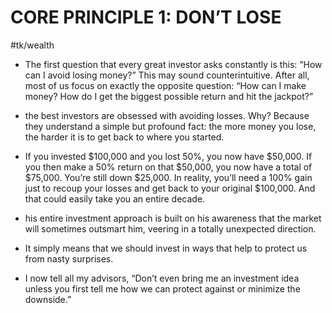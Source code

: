 # CORE PRINCIPLE 1: DON’T LOSE
#tk/wealth

* The first question that every great investor asks constantly is this: “How can I avoid losing money?” This may sound counterintuitive. After all, most of us focus on exactly the opposite question: “How can I make money? How do I get the biggest possible return and hit the jackpot?”

* the best investors are obsessed with avoiding losses. Why? Because they understand a simple but profound fact: the more money you lose, the harder it is to get back to where you started.

* If you invested $100,000 and you lost 50%, you now have $50,000. If you then make a 50% return on that $50,000, you now have a total of $75,000. You’re still down $25,000. In reality, you’ll need a 100% gain just to recoup your losses and get back to your original $100,000. And that could easily take you an entire decade.

* his entire investment approach is built on his awareness that the market will sometimes outsmart him, veering in a totally unexpected direction.

* It simply means that we should invest in ways that help to protect us from nasty surprises.

* I now tell all my advisors, “Don’t even bring me an investment idea unless you first tell me how we can protect against or minimize the downside.”
